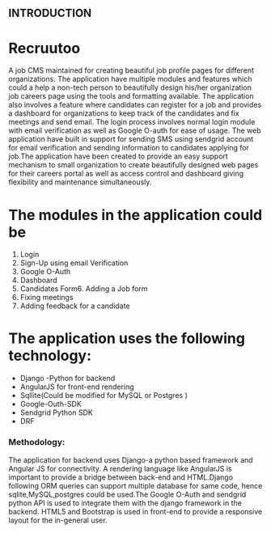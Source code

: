 
## INTRODUCTION

# Recruutoo 
A job CMS maintained for creating beautiful job profile pages for different organizations. The application have multiple modules and features which could a help a non-tech person to beautifully design his/her organization job careers page using the tools and formatting available. The application also involves a feature where candidates can register for a job and provides a dashboard for organizations to keep track of the candidates and fix meetings and send email. The login process involves normal login module with email verification  as well as Google O-auth for ease of usage. The web application have built in support for sending SMS using sendgrid account for email verification and sending information to candidates applying for job.The application have been created to provide an easy support mechanism to small organization to create beautifully designed web pages for their careers portal as well as access control and dashboard giving flexibility and maintenance simultaneously.
# The modules in the application could be
1. Login
2. Sign-Up using email Verification
3. Google O-Auth
4. Dashboard 
5. Candidates Form6. Adding a Job form
7. Fixing meetings
8. Adding feedback for a candidate

# The application uses the following technology:
- Django -Python for backend
- AngularJS for front-end rendering
- Sqllite(Could be modified for MySQL or Postgres )
- Google-Outh-SDK
- Sendgrid Python SDK
- DRF
### Methodology:
The application for backend uses Django-a python based framework  and Angular JS for connectivity. A rendering language like AngularJS is important to provide a bridge between back-end and HTML.Django following  ORM queries can support multiple database for same code, hence sqlite,MySQL,postgres could be used.The Google O-Auth and sendgrid python API is used to integrate them with the django framework in the backend. HTML5 and Bootstrap is used in front-end to provide a responsive layout for the in-general user.
